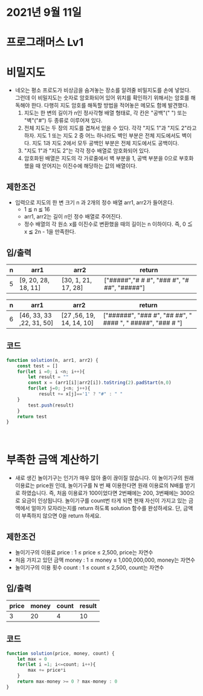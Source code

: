 # 2021년 9월 11일
# 프로그래머스 Lv1
# 비밀지도
- 네오는 평소 프로도가 비상금을 숨겨놓는 장소를 알려줄 비밀지도를 손에 넣었다. 그런데 이 비밀지도는 숫자로 암호화되어 있어 위치를 확인하기 위해서는 암호를 해독해야 한다. 다행히 지도 암호를 해독할 방법을 적어놓은 메모도 함께 발견했다.
    1. 지도는 한 변의 길이가 n인 정사각형 배열 형태로, 각 칸은 "공백"(" ") 또는 "벽"("#") 두 종류로 이루어져 있다.
    2. 전체 지도는 두 장의 지도를 겹쳐서 얻을 수 있다. 각각 "지도 1"과 "지도 2"라고 하자. 지도 1 또는 지도 2 중 어느 하나라도 벽인 부분은 전체 지도에서도 벽이다. 지도 1과 지도 2에서 모두 공백인 부분은 전체 지도에서도 공백이다.
    3. "지도 1"과 "지도 2"는 각각 정수 배열로 암호화되어 있다.
    4. 암호화된 배열은 지도의 각 가로줄에서 벽 부분을 1, 공백 부분을 0으로 부호화했을 때 얻어지는 이진수에 해당하는 값의 배열이다.
## 제한조건 
- 입력으로 지도의 한 변 크기 n 과 2개의 정수 배열 arr1, arr2가 들어온다.
    - 1 ≦ n ≦ 16
    - arr1, arr2는 길이 n인 정수 배열로 주어진다.
    - 정수 배열의 각 원소 x를 이진수로 변환했을 때의 길이는 n 이하이다. 즉, 0 ≦ x ≦ 2n - 1을 만족한다.

## 입/출력
|n|arr1|arr2|return|
|------|---|---|---|
|5|[9, 20, 28, 18, 11]|[30, 1, 21, 17, 28]|["#####","# # #", "### #", "# ##", "#####"]|

|n|arr1|arr2|return|
|------|---|---|---|
|6|[46, 33, 33 ,22, 31, 50]|[27 ,56, 19, 14, 14, 10]|["######", "### #", "## ##", " #### ", " #####", "### # "]|
## 코드
```javascript
function solution(n, arr1, arr2) {
    const test = []
    for(let i =0; i <n; i++){
        let result = ""
        const x = (arr1[i]|arr2[i]).toString(2).padStart(n,0)
        for(let j=0; j<n; j++){
            result += x[j]=='1' ? "#" : " "
    }
        test.push(result)
    }
    return test
}
``` 

<br>

# 부족한 금액 계산하기
- 새로 생긴 놀이기구는 인기가 매우 많아 줄이 끊이질 않습니다. 이 놀이기구의 원래 이용료는 price원 인데, 놀이기구를 N 번 째 이용한다면 원래 이용료의 N배를 받기로 하였습니다. 즉, 처음 이용료가 100이었다면 2번째에는 200, 3번째에는 300으로 요금이 인상됩니다.
놀이기구를 count번 타게 되면 현재 자신이 가지고 있는 금액에서 얼마가 모자라는지를 return 하도록 solution 함수를 완성하세요.
단, 금액이 부족하지 않으면 0을 return 하세요.
## 제한조건 
- 놀이기구의 이용료 price : 1 ≤ price ≤ 2,500, price는 자연수
- 처음 가지고 있던 금액 money : 1 ≤ money ≤ 1,000,000,000, money는 자연수
- 놀이기구의 이용 횟수 count : 1 ≤ count ≤ 2,500, count는 자연수

## 입/출력
|price|money|count|result|
|------|---|---|----|
|3|20|4|10|


## 코드
```javascript
function solution(price, money, count) {
    let max = 0
    for(let i =1; i<=count; i++){
        max += price*i
    }
    return max-money >= 0 ? max-money : 0
}
```